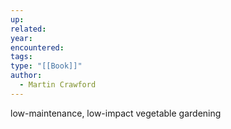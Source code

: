 ```yaml
---
up: 
related: 
year: 
encountered: 
tags: 
type: "[[Book]]"
author:
  - Martin Crawford
---
```

low-maintenance, low-impact vegetable gardening